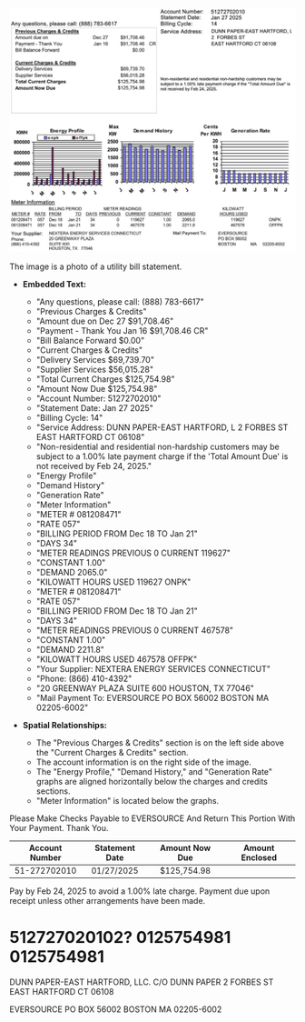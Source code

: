 ![](images/img-0.jpeg)

The image is a photo of a utility bill statement.

- **Embedded Text:**
  - "Any questions, please call: (888) 783-6617"
  - "Previous Charges & Credits"
  - "Amount due on Dec 27 $91,708.46"
  - "Payment - Thank You Jan 16 $91,708.46 CR"
  - "Bill Balance Forward $0.00"
  - "Current Charges & Credits"
  - "Delivery Services $69,739.70"
  - "Supplier Services $56,015.28"
  - "Total Current Charges $125,754.98"
  - "Amount Now Due $125,754.98"
  - "Account Number: 51272702010"
  - "Statement Date: Jan 27 2025"
  - "Billing Cycle: 14"
  - "Service Address: DUNN PAPER-EAST HARTFORD, L 2 FORBES ST EAST HARTFORD CT 06108"
  - "Non-residential and residential non-hardship customers may be subject to a 1.00% late payment charge if the 'Total Amount Due' is not received by Feb 24, 2025."
  - "Energy Profile"
  - "Demand History"
  - "Generation Rate"
  - "Meter Information"
  - "METER # 081208471"
  - "RATE 057"
  - "BILLING PERIOD FROM Dec 18 TO Jan 21"
  - "DAYS 34"
  - "METER READINGS PREVIOUS 0 CURRENT 119627"
  - "CONSTANT 1.00"
  - "DEMAND 2065.0"
  - "KILOWATT HOURS USED 119627 ONPK"
  - "METER # 081208471"
  - "RATE 057"
  - "BILLING PERIOD FROM Dec 18 TO Jan 21"
  - "DAYS 34"
  - "METER READINGS PREVIOUS 0 CURRENT 467578"
  - "CONSTANT 1.00"
  - "DEMAND 2211.8"
  - "KILOWATT HOURS USED 467578 OFFPK"
  - "Your Supplier: NEXTERA ENERGY SERVICES CONNECTICUT"
  - "Phone: (866) 410-4392"
  - "20 GREENWAY PLAZA SUITE 600 HOUSTON, TX 77046"
  - "Mail Payment To: EVERSOURCE PO BOX 56002 BOSTON MA 02205-6002"

- **Spatial Relationships:**
  - The "Previous Charges & Credits" section is on the left side above the "Current Charges & Credits" section.
  - The account information is on the right side of the image.
  - The "Energy Profile," "Demand History," and "Generation Rate" graphs are aligned horizontally below the charges and credits sections.
  - "Meter Information" is located below the graphs.

Please Make Checks Payable to EVERSOURCE And Return This Portion With Your Payment. Thank You.

| Account Number | Statement Date | Amount Now Due | Amount Enclosed |
| :--: | :--: | :--: | :--: |
| 51-272702010 | 01/27/2025 | \$125,754.98 |  |

Pay by Feb 24, 2025 to avoid a 1.00\% late charge. Payment due upon receipt unless other arrangements have been made.

# 512727020102? 0125754981 0125754981 

DUNN PAPER-EAST HARTFORD, LLC.
C/O DUNN PAPER
2 FORBES ST
EAST HARTFORD CT 06108

EVERSOURCE
PO BOX 56002
BOSTON MA
02205-6002

